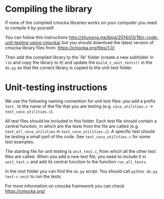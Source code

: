 # Compiling the library

If none of the compiled cmocka libraries works on your computer you need to compile it by yourself. 

You can follow this instructions http://zhuyong.me/blog/2014/03/19/c-code-unit-testing-using-cmocka/
but you should download the latest version of cmocka library files from: https://cmocka.org/files/1.0/

Then add the compiled library to the 'lib' folder (create a new subfolder in `lib` and copy the library
to it) and update the `build_c_unit_tests()` in the `do.py` so that the correct library is copied to the
unit-test folder.


# Unit-testing instructions

We use the following naming convention for unit test files: you add a prefix `test_` to the name of the
file that you are testing (e.g. `coco_utilities.c` -> `test_coco_utilities.c`). 

All test files should be included in this folder. Each test file should contain a central function, in
which are the tests from the file are called (e.g. `test_all_coco_utilities` in `test_coco_utilities.c`). 
A specific test should be testing a small part of the code. See `test_coco_utilities.c` for some test
examples.

The starting file for unit testing is `unit_test.c`, from which all the other test files are called.
When you add a new test file, you need to include it in `unit_test.c` and add its central function to
the function `run_all_tests`.

In the root folder you can find the `do.py` script. You should call `python do.py test-c-unit` to run
the tests.

For more information on cmocka framework you can check https://cmocka.org/

